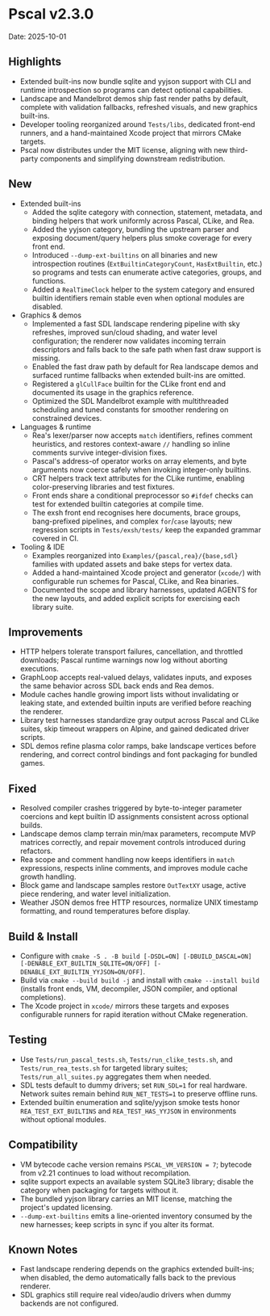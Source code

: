 # Pscal v2.3.0

Date: 2025-10-01

## Highlights
- Extended built-ins now bundle sqlite and yyjson support with CLI and runtime introspection so programs can detect optional capabilities.
- Landscape and Mandelbrot demos ship fast render paths by default, complete with validation fallbacks, refreshed visuals, and new graphics built-ins.
- Developer tooling reorganized around `Tests/libs`, dedicated front-end runners, and a hand-maintained Xcode project that mirrors CMake targets.
- Pscal now distributes under the MIT license, aligning with new third-party components and simplifying downstream redistribution.

## New
- Extended built-ins
  - Added the sqlite category with connection, statement, metadata, and binding helpers that work uniformly across Pascal, CLike, and Rea.
  - Added the yyjson category, bundling the upstream parser and exposing document/query helpers plus smoke coverage for every front end.
  - Introduced `--dump-ext-builtins` on all binaries and new introspection routines (`ExtBuiltinCategoryCount`, `HasExtBuiltin`, etc.) so programs and tests can enumerate active categories, groups, and functions.
  - Added a `RealTimeClock` helper to the system category and ensured builtin identifiers remain stable even when optional modules are disabled.
- Graphics & demos
  - Implemented a fast SDL landscape rendering pipeline with sky refreshes, improved sun/cloud shading, and water level configuration; the renderer now validates incoming terrain descriptors and falls back to the safe path when fast draw support is missing.
  - Enabled the fast draw path by default for Rea landscape demos and surfaced runtime fallbacks when extended built-ins are omitted.
  - Registered a `glCullFace` builtin for the CLike front end and documented its usage in the graphics reference.
  - Optimized the SDL Mandelbrot example with multithreaded scheduling and tuned constants for smoother rendering on constrained devices.
- Languages & runtime
  - Rea's lexer/parser now accepts `match` identifiers, refines comment heuristics, and restores context-aware `//` handling so inline comments survive integer-division fixes.
  - Pascal's address-of operator works on array elements, and byte arguments now coerce safely when invoking integer-only builtins.
  - CRT helpers track text attributes for the CLike runtime, enabling color-preserving libraries and test fixtures.
  - Front ends share a conditional preprocessor so `#ifdef` checks can test for extended builtin categories at compile time.
  - The exsh front end recognises here documents, brace groups, bang-prefixed pipelines, and complex `for`/`case` layouts; new regression scripts in `Tests/exsh/tests/` keep the expanded grammar covered in CI.
- Tooling & IDE
  - Examples reorganized into `Examples/{pascal,rea}/{base,sdl}` families with updated assets and bake steps for vertex data.
  - Added a hand-maintained Xcode project and generator (`xcode/`) with configurable run schemes for Pascal, CLike, and Rea binaries.
  - Documented the scope and library harnesses, updated AGENTS for the new layouts, and added explicit scripts for exercising each library suite.

## Improvements
- HTTP helpers tolerate transport failures, cancellation, and throttled downloads; Pascal runtime warnings now log without aborting executions.
- GraphLoop accepts real-valued delays, validates inputs, and exposes the same behavior across SDL back ends and Rea demos.
- Module caches handle growing import lists without invalidating or leaking state, and extended builtin inputs are verified before reaching the renderer.
- Library test harnesses standardize gray output across Pascal and CLike suites, skip timeout wrappers on Alpine, and gained dedicated driver scripts.
- SDL demos refine plasma color ramps, bake landscape vertices before rendering, and correct control bindings and font packaging for bundled games.

## Fixed
- Resolved compiler crashes triggered by byte-to-integer parameter coercions and kept builtin ID assignments consistent across optional builds.
- Landscape demos clamp terrain min/max parameters, recompute MVP matrices correctly, and repair movement controls introduced during refactors.
- Rea scope and comment handling now keeps identifiers in `match` expressions, respects inline comments, and improves module cache growth handling.
- Block game and landscape samples restore `OutTextXY` usage, active piece rendering, and water level initialization.
- Weather JSON demos free HTTP resources, normalize UNIX timestamp formatting, and round temperatures before display.

## Build & Install
- Configure with `cmake -S . -B build [-DSDL=ON] [-DBUILD_DASCAL=ON] [-DENABLE_EXT_BUILTIN_SQLITE=ON/OFF] [-DENABLE_EXT_BUILTIN_YYJSON=ON/OFF]`.
- Build via `cmake --build build -j` and install with `cmake --install build` (installs front ends, VM, decompiler, JSON compiler, and optional completions).
- The Xcode project in `xcode/` mirrors these targets and exposes configurable runners for rapid iteration without CMake regeneration.

## Testing
- Use `Tests/run_pascal_tests.sh`, `Tests/run_clike_tests.sh`, and `Tests/run_rea_tests.sh` for targeted library suites; `Tests/run_all_suites.py` aggregates them when needed.
- SDL tests default to dummy drivers; set `RUN_SDL=1` for real hardware. Network suites remain behind `RUN_NET_TESTS=1` to preserve offline runs.
- Extended builtin enumeration and sqlite/yyjson smoke tests honor `REA_TEST_EXT_BUILTINS` and `REA_TEST_HAS_YYJSON` in environments without optional modules.

## Compatibility
- VM bytecode cache version remains `PSCAL_VM_VERSION = 7`; bytecode from v2.21 continues to load without recompilation.
- sqlite support expects an available system SQLite3 library; disable the category when packaging for targets without it.
- The bundled yyjson library carries an MIT license, matching the project's updated licensing.
- `--dump-ext-builtins` emits a line-oriented inventory consumed by the new harnesses; keep scripts in sync if you alter its format.

## Known Notes
- Fast landscape rendering depends on the graphics extended built-ins; when disabled, the demo automatically falls back to the previous renderer.
- SDL graphics still require real video/audio drivers when dummy backends are not configured.
